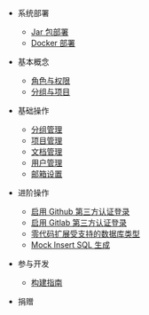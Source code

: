 * 系统部署
    * [Jar 包部署](README/deploy/jar-deploy.md)
    * [Docker 部署](README/deploy/docker-deploy.md)

* 基本概念
    * [角色与权限](README/user-role/user-role.md)
    * [分组与项目](README/group-and-project/index.md)

* 基础操作
    * [分组管理](README/management-group/index.md)
    * [项目管理](README/management-project/index.md)
    * [文档管理](README/management-document/index.md)
    * [用户管理](README/management-user/index.md)
    * [邮箱设置](README/management-email/index.md)
    
* 进阶操作
    * [启用 Github 第三方认证登录](README/github-oauth2/github-oauth2.md)
    * [启用 Gitlab 第三方认证登录](README/gitlab-oauth2/gitlab-oauth2.md)
    * [零代码扩展受支持的数据库类型](README/database-extension/database-extension.md)
    * [Mock Insert SQL 生成](README/mock-sql/index.md)
    
* 参与开发
    * [构建指南](README/build.md)

* 捐赠


